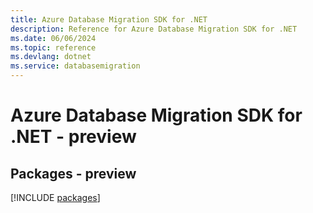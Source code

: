 ```yaml
---
title: Azure Database Migration SDK for .NET
description: Reference for Azure Database Migration SDK for .NET
ms.date: 06/06/2024
ms.topic: reference
ms.devlang: dotnet
ms.service: databasemigration
---
```

# Azure Database Migration SDK for .NET - preview
## Packages - preview
[!INCLUDE [packages](database-migration-index.md)]